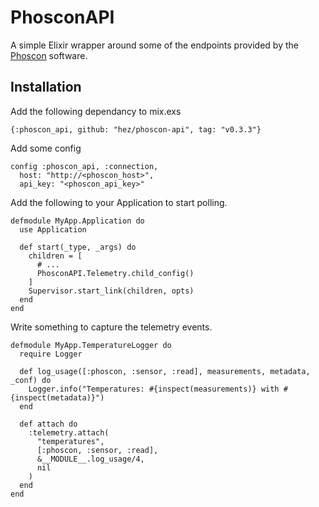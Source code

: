# PhosconAPI

A simple Elixir wrapper around some of the endpoints provided by the [Phoscon](http://dresden-elektronik.github.io/deconz-rest-doc/) software.

## Installation

Add the following dependancy to mix.exs

`{:phoscon_api, github: "hez/phoscon-api", tag: "v0.3.3"}`

Add some config

```
config :phoscon_api, :connection,
  host: "http://<phoscon_host>",
  api_key: "<phoscon_api_key>"
```

Add the following to your Application to start polling.

```
defmodule MyApp.Application do
  use Application

  def start(_type, _args) do
    children = [
      # ...
      PhosconAPI.Telemetry.child_config()
    ]
    Supervisor.start_link(children, opts)
  end
end

```

Write something to capture the telemetry events.

```
defmodule MyApp.TemperatureLogger do
  require Logger

  def log_usage([:phoscon, :sensor, :read], measurements, metadata, _conf) do
    Logger.info("Temperatures: #{inspect(measurements)} with #{inspect(metadata)}")
  end

  def attach do
    :telemetry.attach(
      "temperatures",
      [:phoscon, :sensor, :read],
      &__MODULE__.log_usage/4,
      nil
    )
  end
end
```
